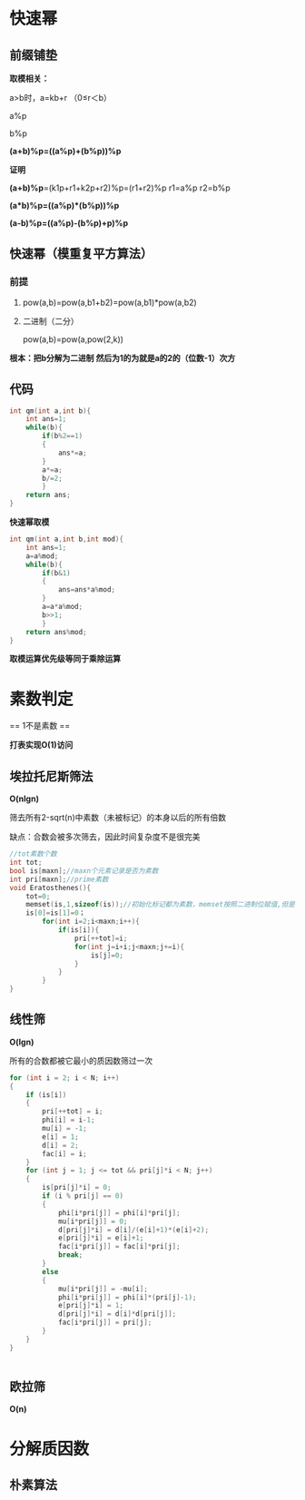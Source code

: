 # 快速幂

## 前缀铺垫

**取模相关：**

a>b时，a=kb+r （0≤r＜b）

a%p

b%p

**(a+b)%p=((a%p)+(b%p))%p**

**证明**

**(a+b)%p**=(k1p+r1+k2p+r2)%p=(r1+r2)%p r1=a%p r2=b%p

**(a\*b)%p=((a%p)\*(b%p))%p**

**(a-b)%p=((a%p)-(b%p)+p)%p**

## 快速幂（模重复平方算法）

### 前提

1. pow(a,b)=pow(a,b1+b2)=pow(a,b1)*pow(a,b2)

2. 二进制（二分）

   pow(a,b)=pow(a,pow(2,k))

**根本：把b分解为二进制 然后为1的为就是a的2的（位数-1）次方**

## 代码

```cpp
int qm(int a,int b){
    int ans=1;
    while(b){
        if(b%2==1)
        {
            ans*=a;
        }
        a*=a;
        b/=2;
        }
    return ans;
}
```

**快速幂取模**

```c++
int qm(int a,int b,int mod){
    int ans=1;
    a=a%mod;
    while(b){
        if(b&1)
        {
            ans=ans*a%mod;
        }
        a=a*a%mod;
        b>>1;
        }
    return ans%mod;
}
```

**取模运算优先级等同于乘除运算**

# 素数判定

== 1不是素数 ==

**打表实现O(1)访问**

## 埃拉托尼斯筛法

**O(nlgn)**

筛去所有2-sqrt(n)中素数（未被标记）的本身以后的所有倍数

缺点：合数会被多次筛去，因此时间复杂度不是很完美

```c++
//tot素数个数
int tot;
bool is[maxn];//maxn个元素记录是否为素数
int pri[maxn];//prime素数
void Eratosthenes(){
    tot=0;
    memset(is,1,sizeof(is));//初始化标记都为素数，memset按照二进制位赋值,但是不是0就认为是true
    is[0]=is[1]=0；
        for(int i=2;i<maxn;i++){
            if(is[i]){
                pri[++tot]=i;
                for(int j=i+i;j<maxn;j+=i){
                    is[j]=0;
                }
            }
        }
}
```



## 线性筛

**O(lgn)**

所有的合数都被它最小的质因数筛过一次

```c++
for (int i = 2; i < N; i++)
{
    if (is[i])
    {
        pri[++tot] = i;
        phi[i] = i-1;
        mu[i] = -1;
        e[i] = 1;
        d[i] = 2;
        fac[i] = i;
    }
    for (int j = 1; j <= tot && pri[j]*i < N; j++)
    {
        is[pri[j]*i] = 0;
        if (i % pri[j] == 0)
        {
            phi[i*pri[j]] = phi[i]*pri[j];
            mu[i*pri[j]] = 0;
            d[pri[j]*i] = d[i]/(e[i]+1)*(e[i]+2);
            e[pri[j]*i] = e[i]+1;
            fac[i*pri[j]] = fac[i]*pri[j];
            break;
        }
        else
        {
            mu[i*pri[j]] = -mu[i];
            phi[i*pri[j]] = phi[i]*(pri[j]-1);
            e[pri[j]*i] = 1;
            d[pri[j]*i] = d[i]*d[pri[j]];
            fac[i*pri[j]] = pri[j];
        }
    }
}
   
```





## 欧拉筛

**O(n)**



# 分解质因数

## 朴素算法

```c++


```

